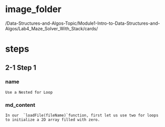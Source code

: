 # image_folder
/Data-Structures-and-Algos-Topic/Module1-Intro-to-Data-Structures-and-Algos/Lab4_Maze_Solver_With_Stack/cards/

# steps

## 2-1 Step 1

### name
```
Use a Nested for Loop
```

### md_content
```
In our  `loadFile(fileName)`function, first let us use two for loops to initialize a 2D array filled with zero. 
```
